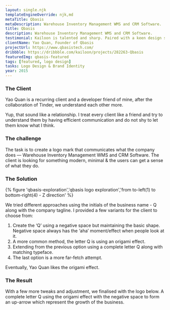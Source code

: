 ```yaml
---
layout: single.njk
templateEngineOverride: njk,md
metaTitle: Qbasis
metaDescription: Warehouse Inventory Management WMS and CRM Software.
title: Qbasis
description: Warehouse Inventory Management WMS and CRM Software.
testimonial: Kailoon is talented and sharp. Paired with a keen design sense and patience when dealing with clients, he’s a trustable resource to work with when it comes to branding and UI/UX works. I’ve entrusted him with the branding works of my 2 companies and will continue to do so in the future.
clientName: Yao Quan, Founder of Qbasis
projectUrl: https://www.qbasistech.com/
dribbble: https://dribbble.com/kailoon/projects/282263-Qbasis
featuredImg: qbasis-featured
tags: [featured, logo design]
tasks: Logo Design & Brand Identity
year: 2015
---
```


<div class="col-start-2 col-end-10">

### The Client

Yao Quan is a recurring client and a developer friend of mine, after the collaboration of Tinder, we understand each other more.

Yup, that sound like a relationship. I treat every client like a friend and try to understand them by having efficient communication and do not shy to let them know what I think.

### The challenge

The task is to create a logo mark that communicates what the company does — Warehouse Inventory Management WMS and CRM Software. The client is looking for something modern, minimal & the users can get a sense of what they do.

### The Solution

{% figure 'qbasis-exploration','qbasis logo exploration','from to-left(1) to bottom-right(4) - Z direction' %}

We tried different approaches using the initials of the business name - Q along with the company tagline. I provided a few variants for the client to choose from:

1. Create the ‘Q’ using a negative space but maintaining the basic shape. Negative space always has the ‘aha’ moment/effect when people look at it.
2. A more common method, the letter Q is using an origami effect.
3. Extending from the previous option using a complete letter Q along with matching typeface.
4. The last option is a more far-fetch attempt.

Eventually, Yao Quan likes the origami effect.

### The Result

With a few more tweaks and adjustment, we finalised with the logo below. A complete letter Q using the origami effect with the negative space to form an up-arrow which represent the growth of the business.

</div>
